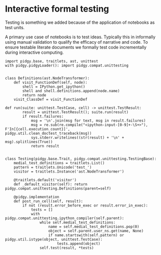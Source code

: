 # Interactive formal testing

Testing is something we added because of the application of notebooks as test units.

A primary use case of notebooks is to test ideas. Typically this in informally using
manual validation to qualify the efficacy of narrative and code. To ensure testable literate documents
we formally test code incrementally during interactive computing.

    import pidgy.base, traitlets, ast, unittest
    with pidgy.pidgyLoader(): import pidgy.compat.unittesting


    class Definitions(ast.NodeTransformer):
        def visit_FunctionDef(self, node):
            shell = IPython.get_ipython()
            shell and shell.definitions.append(node.name)
            return node
        visit_ClassDef = visit_FunctionDef

    def run(suite: unittest.TestCase, cell) -> unittest.TestResult:
            result = unittest.TestResult(); suite.run(result)
            if result.failures:
                msg = '\n'.join(msg for text, msg in result.failures)
                msg = re.sub(re.compile("<ipython-input-[0-9]+-\S+>"), F'In[{cell.execution_count}]', pidgy.util.clean_doctest_traceback(msg))
                sys.stderr.writelines((str(result) + '\n' + msg).splitlines(True))
                return result


    class Testing(pidgy.base.Trait, pidgy.compat.unittesting.TestingBase):
        medial_test_definitions = traitlets.List()
        pattern = traitlets.Unicode('test_')
        visitor = traitlets.Instance('ast.NodeTransformer')

        @traitlets.default('visitor')
        def _default_visitor(self): return pidgy.compat.unittesting.Definitions(parent=self)

        @pidgy.implementation
        def post_run_cell(self, result):
            if not (result.error_before_exec or result.error_in_exec):
                tests = []
                with pidgy.compat.unittesting.ipython_compiler(self.parent):
                    while self.medial_test_definitions:
                        name = self.medial_test_definitions.pop(0)
                        object = self.parent.user_ns.get(name, None)
                        if name.startswith(self.pattern) or pidgy.util.istype(object, unittest.TestCase):
                            tests.append(object)
                    self.test(result, *tests)
